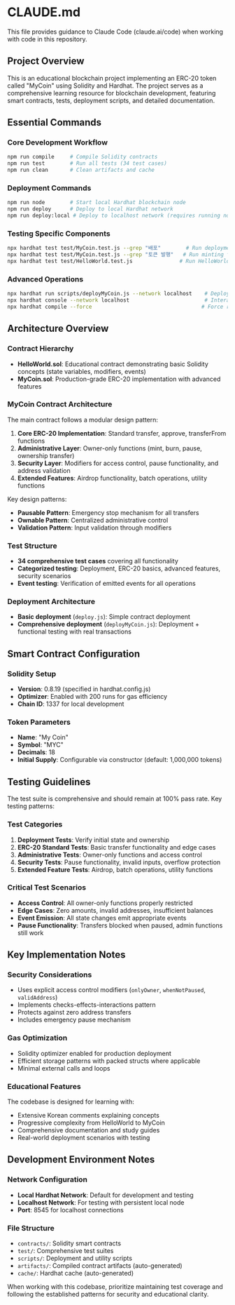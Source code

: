 # CLAUDE.md

This file provides guidance to Claude Code (claude.ai/code) when working with code in this repository.

## Project Overview

This is an educational blockchain project implementing an ERC-20 token called "MyCoin" using Solidity and Hardhat. The project serves as a comprehensive learning resource for blockchain development, featuring smart contracts, tests, deployment scripts, and detailed documentation.

## Essential Commands

### Core Development Workflow
```bash
npm run compile     # Compile Solidity contracts
npm run test        # Run all tests (34 test cases)
npm run clean       # Clean artifacts and cache
```

### Deployment Commands
```bash
npm run node        # Start local Hardhat blockchain node
npm run deploy      # Deploy to local Hardhat network
npm run deploy:local # Deploy to localhost network (requires running node)
```

### Testing Specific Components
```bash
npx hardhat test test/MyCoin.test.js --grep "배포"        # Run deployment tests only
npx hardhat test test/MyCoin.test.js --grep "토큰 발행"   # Run minting tests only
npx hardhat test test/HelloWorld.test.js               # Run HelloWorld tests only
```

### Advanced Operations
```bash
npx hardhat run scripts/deployMyCoin.js --network localhost    # Deploy with comprehensive testing
npx hardhat console --network localhost                        # Interactive console
npx hardhat compile --force                                   # Force recompilation
```

## Architecture Overview

### Contract Hierarchy
- **HelloWorld.sol**: Educational contract demonstrating basic Solidity concepts (state variables, modifiers, events)
- **MyCoin.sol**: Production-grade ERC-20 implementation with advanced features

### MyCoin Contract Architecture
The main contract follows a modular design pattern:

1. **Core ERC-20 Implementation**: Standard transfer, approve, transferFrom functions
2. **Administrative Layer**: Owner-only functions (mint, burn, pause, ownership transfer)
3. **Security Layer**: Modifiers for access control, pause functionality, and address validation
4. **Extended Features**: Airdrop functionality, batch operations, utility functions

Key design patterns:
- **Pausable Pattern**: Emergency stop mechanism for all transfers
- **Ownable Pattern**: Centralized administrative control
- **Validation Pattern**: Input validation through modifiers

### Test Structure
- **34 comprehensive test cases** covering all functionality
- **Categorized testing**: Deployment, ERC-20 basics, advanced features, security scenarios
- **Event testing**: Verification of emitted events for all operations

### Deployment Architecture
- **Basic deployment** (`deploy.js`): Simple contract deployment
- **Comprehensive deployment** (`deployMyCoin.js`): Deployment + functional testing with real transactions

## Smart Contract Configuration

### Solidity Setup
- **Version**: 0.8.19 (specified in hardhat.config.js)
- **Optimizer**: Enabled with 200 runs for gas efficiency
- **Chain ID**: 1337 for local development

### Token Parameters
- **Name**: "My Coin" 
- **Symbol**: "MYC"
- **Decimals**: 18
- **Initial Supply**: Configurable via constructor (default: 1,000,000 tokens)

## Testing Guidelines

The test suite is comprehensive and should remain at 100% pass rate. Key testing patterns:

### Test Categories
1. **Deployment Tests**: Verify initial state and ownership
2. **ERC-20 Standard Tests**: Basic transfer functionality and edge cases
3. **Administrative Tests**: Owner-only functions and access control
4. **Security Tests**: Pause functionality, invalid inputs, overflow protection
5. **Extended Feature Tests**: Airdrop, batch operations, utility functions

### Critical Test Scenarios
- **Access Control**: All owner-only functions properly restricted
- **Edge Cases**: Zero amounts, invalid addresses, insufficient balances
- **Event Emission**: All state changes emit appropriate events
- **Pause Functionality**: Transfers blocked when paused, admin functions still work

## Key Implementation Notes

### Security Considerations
- Uses explicit access control modifiers (`onlyOwner`, `whenNotPaused`, `validAddress`)
- Implements checks-effects-interactions pattern
- Protects against zero address transfers
- Includes emergency pause mechanism

### Gas Optimization
- Solidity optimizer enabled for production deployment
- Efficient storage patterns with packed structs where applicable
- Minimal external calls and loops

### Educational Features
The codebase is designed for learning with:
- Extensive Korean comments explaining concepts
- Progressive complexity from HelloWorld to MyCoin
- Comprehensive documentation and study guides
- Real-world deployment scenarios with testing

## Development Environment Notes

### Network Configuration
- **Local Hardhat Network**: Default for development and testing
- **Localhost Network**: For testing with persistent local node
- **Port**: 8545 for localhost connections

### File Structure
- `contracts/`: Solidity smart contracts
- `test/`: Comprehensive test suites
- `scripts/`: Deployment and utility scripts
- `artifacts/`: Compiled contract artifacts (auto-generated)
- `cache/`: Hardhat cache (auto-generated)

When working with this codebase, prioritize maintaining test coverage and following the established patterns for security and educational clarity.